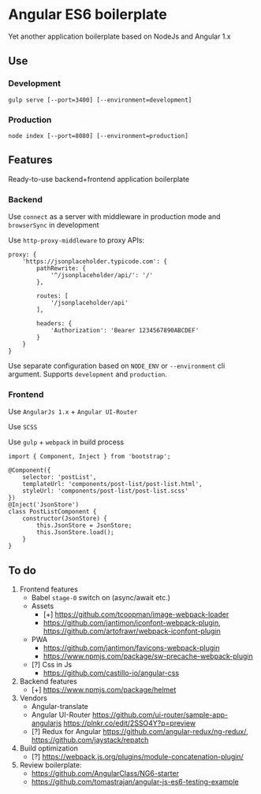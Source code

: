 # Angular ES6 boilerplate

Yet another application boilerplate based on NodeJs and Angular 1.x

## Use

### Development

```
gulp serve [--port=3400] [--environment=development]
```

### Production

```
node index [--port=8080] [--environment=production]
```

## Features

Ready-to-use backend+frontend application boilerplate

### Backend

Use `connect` as a server with middleware in production mode and `browserSync` in development

Use `http-proxy-middleware` to proxy APIs:

```
proxy: {
    'https://jsonplaceholder.typicode.com': {
        pathRewrite: {
            '^/jsonplaceholder/api/': '/'
        },

        routes: [
            '/jsonplaceholder/api'
        ],

        headers: {
            'Authorization': 'Bearer 1234567890ABCDEF'
        }
    }
}
```

Use separate configuration based on `NODE_ENV` or `--environment` cli argument. Supports `development` and `production`.

### Frontend

Use `AngularJs 1.x` + `Angular UI-Router`

Use `SCSS`

Use `gulp` + `webpack` in build process

```
import { Component, Inject } from 'bootstrap';

@Component({
    selector: 'postList',
    templateUrl: 'components/post-list/post-list.html',
    styleUrl: 'components/post-list/post-list.scss'
})
@Inject('JsonStore')
class PostListComponent {
    constructor(JsonStore) {
        this.JsonStore = JsonStore;
        this.JsonStore.load();
    }
}
```

## To do

1. Frontend features
    - Babel `stage-0` switch on (async/await etc.)
    - Assets 
        - [+] https://github.com/tcoopman/image-webpack-loader
        - https://github.com/jantimon/iconfont-webpack-plugin, https://github.com/artofrawr/webpack-iconfont-plugin
    - PWA
        - https://github.com/jantimon/favicons-webpack-plugin
        - https://www.npmjs.com/package/sw-precache-webpack-plugin
    - [?] Css in Js
        - https://github.com/castillo-io/angular-css
1. Backend features
    - [+] https://www.npmjs.com/package/helmet
1. Vendors
    - Angular-translate
    - Angular UI-Router https://github.com/ui-router/sample-app-angularjs https://plnkr.co/edit/2SSO4Y?p=preview
    - [?] Redux for Angular https://github.com/angular-redux/ng-redux/, https://github.com/jaystack/repatch
1. Build optimization
    - [?] https://webpack.js.org/plugins/module-concatenation-plugin/
1. Review boilerplate:
    - https://github.com/AngularClass/NG6-starter
    - https://github.com/tomastrajan/angular-js-es6-testing-example

